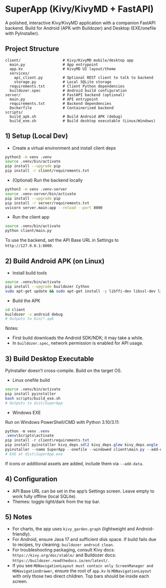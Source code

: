 # SuperApp (Kivy/KivyMD + FastAPI)

A polished, interactive Kivy/KivyMD application with a companion FastAPI backend. Build for Android (APK with Buildozer) and Desktop (EXE/onefile with PyInstaller).

## Project Structure

```
client/                   # Kivy/KivyMD mobile/desktop app
  main.py                 # App entrypoint
  app.kv                  # KivyMD UI layout/theme
  services/
    api_client.py         # Optional REST client to talk to backend
    storage.py            # Local SQLite storage
  requirements.txt        # Client Python dependencies
  buildozer.spec          # Android build configuration
server/                   # FastAPI backend (optional)
  main.py                 # API entrypoint
  requirements.txt        # Backend dependencies
  Dockerfile              # Containerized backend
scripts/
  build_apk.sh            # Build Android APK (debug)
  build_exe.sh            # Build desktop executable (Linux/Windows)
```

## 1) Setup (Local Dev)

- Create a virtual environment and install client deps

```bash
python3 -m venv .venv
source .venv/bin/activate
pip install --upgrade pip
pip install -r client/requirements.txt
```

- (Optional) Run the backend locally

```bash
python3 -m venv .venv-server
source .venv-server/bin/activate
pip install --upgrade pip
pip install -r server/requirements.txt
uvicorn server.main:app --reload --port 8000
```

- Run the client app

```bash
source .venv/bin/activate
python client/main.py
```

To use the backend, set the API Base URL in Settings to `http://127.0.0.1:8000`.

## 2) Build Android APK (on Linux)

- Install build tools

```bash
source .venv/bin/activate
pip install --upgrade buildozer Cython
sudo apt-get update && sudo apt-get install -y libffi-dev libssl-dev liblzo2-dev zlib1g-dev unzip openjdk-17-jdk
```

- Build the APK

```bash
cd client
buildozer -v android debug
# Outputs to bin/*.apk
```

Notes:
- First build downloads the Android SDK/NDK; it may take a while.
- In `buildozer.spec`, network permission is enabled for API usage.

## 3) Build Desktop Executable

PyInstaller doesn’t cross-compile. Build on the target OS.

- Linux onefile build

```bash
source .venv/bin/activate
pip install pyinstaller
bash scripts/build_exe.sh
# Outputs to dist/SuperApp
```

- Windows EXE

Run on Windows PowerShell/CMD with Python 3.10/3.11:

```powershell
python -m venv .venv
.venv\Scripts\activate
pip install -r client\requirements.txt
pip install pyinstaller kivy_deps.sdl2 kivy_deps.glew kivy_deps.angle
pyinstaller --name SuperApp --onefile --windowed client\main.py --add-data "client\app.kv;." --collect-all kivy --collect-all kivymd
# EXE at dist\SuperApp.exe
```

If icons or additional assets are added, include them via `--add-data`.

## 4) Configuration

- API Base URL can be set in the app’s Settings screen. Leave empty to work fully offline (local SQLite).
- Themes: toggle light/dark from the top bar.

## 5) Notes

- For charts, the app uses `kivy_garden.graph` (lightweight and Android-friendly).
- For Android, ensure Java 17 and sufficient disk space. If build fails due to recipes, try cleaning: `buildozer android clean`.
- For troubleshooting packaging, consult Kivy docs: `https://kivy.org/doc/stable/` and Buildozer docs: `https://buildozer.readthedocs.io/en/latest/`.
- If you see `MDNavigationLayout must contain only ScreenManager and MDNavigationDrawer`, ensure the root of `app.kv` is `MDNavigationLayout` with only those two direct children. Top bars should be inside each screen.
